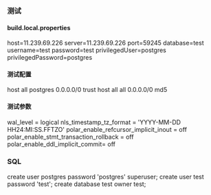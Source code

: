 ### 测试
#### build.local.properties
host=11.239.69.226
server=11.239.69.226
port=59245
database=test
username=test
password=test
privilegedUser=postgres
privilegedPassword=postgres

#### 测试配置
host    all             postgres        0.0.0.0/0               trust
host    all             all             0.0.0.0/0               md5

#### 测试参数
wal_level = logical
nls_timestamp_tz_format = 'YYYY-MM-DD HH24:MI:SS.FFTZO'
polar_enable_refcursor_implicit_inout = off
polar_enable_stmt_transaction_rollback = off
polar_enable_ddl_implicit_commit= off

### SQL
create user postgres password 'postgres' superuser;
create user test password 'test';
create database test owner test;
